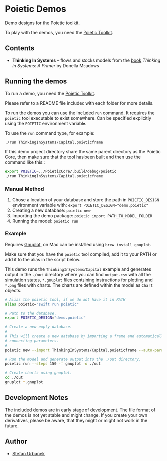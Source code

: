 # Poietic Demos

Demo designs for the Poietic toolkit.

To play with the demos, you need the
[Poietic Toolkit](https://github.com/OpenPoiesis/Poietic-swift).


## Contents

- **Thinking In Systems** – flows and stocks models from the [book](https://www.goodreads.com/book/show/3828902-thinking-in-systems)
  *Thinking in Systems: A Primer* by Donella Meadows


## Running the demos

To run a demo, you need the [Poietic Toolkit](https://github.com/OpenPoiesis/PoieticCore).

Please refer to a README file included with each folder for more details.

To run the demos you can use the included `run` command. It requires the `poietic` tool
executable to exist somewhere. Can be specified explicitly using the `POIETIC` environment
variable.

To use the `run` command type, for example:

```bash
./run ThinkingInSystems/Capital.poieticframe
```

If this demo project directory share the same parent directory as the Poietic Core,
then make sure that the tool has been built and then use the command like this::

```bash
export POIETIC=../PoieticCore/.build/debug/poietic
./run ThinkingInSystems/Capital.poieticframe
```

### Manual Method

1. Chose a location of your database and store the path in `POIETIC_DESIGN` environment
   variable with: `export POIETIC_DESIGN="demo.poietic"`
2. Creating a new database: `poietic new`
3. Importing the demo package: `poietic import PATH_TO_MODEL_FOLDER`
4. Running the model: `poietic run`

### Example

Requires [Gnuplot](http://gnuplot.info), on Mac can be installed using `brew install gnuplot`.

Make sure that you have the `poietic` tool compiled, add it to your PATH or add it to the
alias in the script below.

This demo runs the `ThinkingInSystems/Capital` example and generates output in the `./out`
directory where you can find `output.csv` with all the simulation states, `*.gnuplot` files
containing instructions for plotting and `*.png` files with charts. The charts
are defined within the model as `Chart` objects.

```sh
# Alias the poietic tool, if we do not have it in PATH
alias poietic="swift run poietic"

# Path to the database.
export POIETIC_DESIGN="demo.poietic"

# Create a new empty database.
#
# This will create a new database by importing a frame and automatically
# connecting parameters.
#
poietic new --import ThinkingInSystems/Capital.poieticframe --auto-parameters

# Run the model and generate output into the ./out directory.
poietic run --steps 150 -f gnuplot -o ./out

# Create charts using gnuplot.
cd ./out
gnuplot *.gnuplot

```


## Development Notes

The included demos are in early stage of development. The file format of
the demos is not yet stable and might change. If you create your own
derivatives, please be aware, that they might or might not work in the future.


## Author

- [Stefan Urbanek](mailto:stefan.urbanek@gmail.com)



